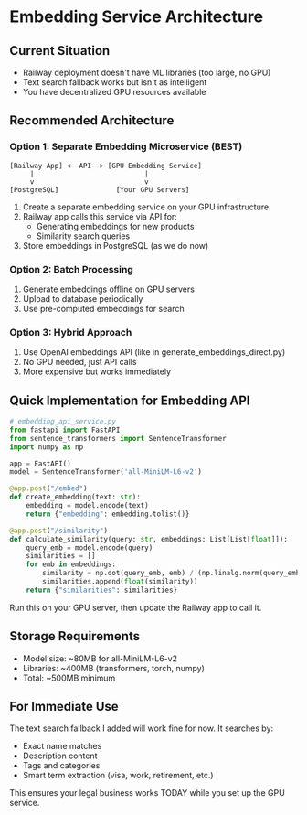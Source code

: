 # Embedding Service Architecture

## Current Situation
- Railway deployment doesn't have ML libraries (too large, no GPU)
- Text search fallback works but isn't as intelligent
- You have decentralized GPU resources available

## Recommended Architecture

### Option 1: Separate Embedding Microservice (BEST)
```
[Railway App] <--API--> [GPU Embedding Service]
     |                           |
     v                           v
[PostgreSQL]              [Your GPU Servers]
```

1. Create a separate embedding service on your GPU infrastructure
2. Railway app calls this service via API for:
   - Generating embeddings for new products
   - Similarity search queries
3. Store embeddings in PostgreSQL (as we do now)

### Option 2: Batch Processing
1. Generate embeddings offline on GPU servers
2. Upload to database periodically
3. Use pre-computed embeddings for search

### Option 3: Hybrid Approach
1. Use OpenAI embeddings API (like in generate_embeddings_direct.py)
2. No GPU needed, just API calls
3. More expensive but works immediately

## Quick Implementation for Embedding API

```python
# embedding_api_service.py
from fastapi import FastAPI
from sentence_transformers import SentenceTransformer
import numpy as np

app = FastAPI()
model = SentenceTransformer('all-MiniLM-L6-v2')

@app.post("/embed")
def create_embedding(text: str):
    embedding = model.encode(text)
    return {"embedding": embedding.tolist()}

@app.post("/similarity")
def calculate_similarity(query: str, embeddings: List[List[float]]):
    query_emb = model.encode(query)
    similarities = []
    for emb in embeddings:
        similarity = np.dot(query_emb, emb) / (np.linalg.norm(query_emb) * np.linalg.norm(emb))
        similarities.append(float(similarity))
    return {"similarities": similarities}
```

Run this on your GPU server, then update the Railway app to call it.

## Storage Requirements
- Model size: ~80MB for all-MiniLM-L6-v2
- Libraries: ~400MB (transformers, torch, numpy)
- Total: ~500MB minimum

## For Immediate Use
The text search fallback I added will work fine for now. It searches by:
- Exact name matches
- Description content
- Tags and categories
- Smart term extraction (visa, work, retirement, etc.)

This ensures your legal business works TODAY while you set up the GPU service.